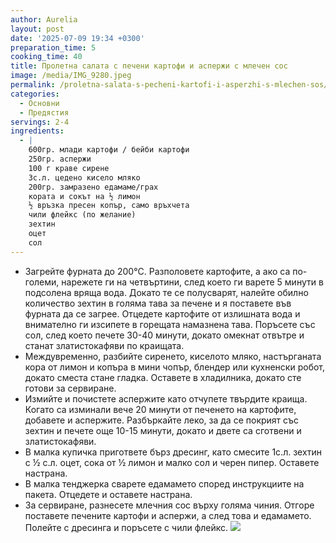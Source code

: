 ```yaml
---
author: Aurelia
layout: post
date: '2025-07-09 19:34 +0300'
preparation_time: 5
cooking_time: 40
title: Пролетна салата с печени картофи и аспержи с млечен сос
image: /media/IMG_9280.jpeg
permalink: /proletna-salata-s-pecheni-kartofi-i-asperzhi-s-mlechen-sos/
categories:
  - Основни
  - Предястия
servings: 2-4
ingredients:
  - |
    600гр. млади картофи / бейби картофи
    250гр. аспержи
    100 г краве сирене
    3с.л. цедено кисело мляко
    200гр. замразено едамаме/грах
    кората и сокът на ½ лимон
    ½ връзка пресен копър, само връхчета
    чили флейкс (по желание)
    зехтин
    оцет
    сол
---
```

- Загрейте фурната до 200°C. Разполовете картофите, а ако са по-големи, нарежете ги на четвъртини, след което ги варете 5 минути в подсолена вряща вода. Докато те се полусварят, налейте обилно количество зехтин в голяма тава за печене и я поставете във фурната да се загрее. Отцедете картофите от излишната вода и внимателно ги изсипете в горещата намазнена тава. Поръсете със сол, след което печете 30-40 минути, докато омекнат отвътре и станат златистокафяви по краищата.
- Междувременно, разбийте сиренето, киселото мляко, настърганата кора от лимон и копъра в мини чопър, блендер или кухненски робот, докато сместа стане гладка. Оставете в хладилника, докато сте готови за сервиране.
- Измийте и почистете аспержите като отчупете твърдите краища. Когато са изминали вече 20 минути от печенето на картофите, добавете и аспержите. Разбъркайте леко, за да се покрият със зехтин и печете още 10-15 минути, докато и двете са сготвени и златистокафяви.
- В малка купичка пригответе бърз дресинг, като смесите 1с.л. зехтин с ½ с.л. оцет, сока от ½ лимон и малко сол и черен пипер. Оставете настрана. 
- В малка тенджерка сварете едамамето според инструкциите на пакета. Отцедете и оставете настрана.
- За сервиране, разнесете млечния сос върху голяма чиния. Отгоре поставете печените картофи и аспержи, а след това и едамамето. Полейте с дресинга и поръсете с чили флейкс.
![]({{site.baseurl}}/media/IMG_9287.jpeg)
